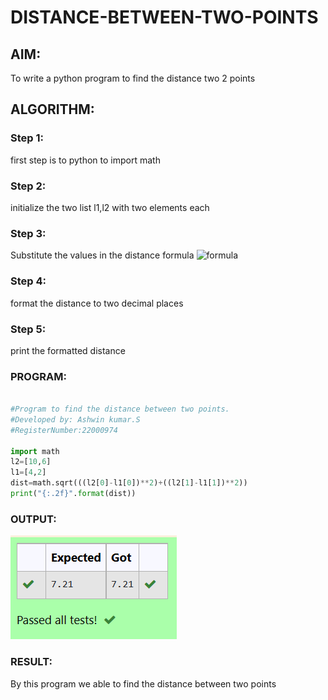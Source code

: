 # DISTANCE-BETWEEN-TWO-POINTS

## AIM:
To write a python program to find the distance two 2 points
## ALGORITHM:
### Step 1: 
first step is to python to import math 
### Step 2: 
initialize the two list l1,l2 with two elements each
### Step 3: 
Substitute the values in the distance formula  ![formula](/formula.jpg)
### Step 4: 
format the distance to two decimal places
### Step 5: 
print the formatted distance

### PROGRAM:

```python

#Program to find the distance between two points.
#Developed by: Ashwin kumar.S
#RegisterNumber:22000974

import math
l2=[10,6]
l1=[4,2]
dist=math.sqrt(((l2[0]-l1[0])**2)+((l2[1]-l1[1])**2))
print("{:.2f}".format(dist))

```
  


### OUTPUT:
![output](op3.png)



### RESULT:
By this program we able to find the distance between two points
